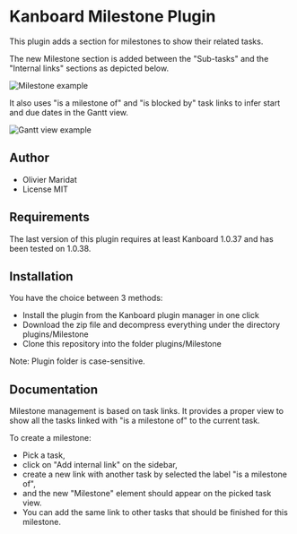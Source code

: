 Kanboard Milestone Plugin
===================================

This plugin adds a section for milestones to show their related tasks.

The new Milestone section is added between the "Sub-tasks" and the "Internal links" sections as depicted below.

![Milestone example](https://raw.github.com/oliviermaridat/kanboard-milestone-plugin/master/Doc/milestoneview.png)

It also uses "is a milestone of" and "is blocked by" task links to infer start and due dates in the Gantt view.

![Gantt view example](https://raw.github.com/oliviermaridat/kanboard-milestone-plugin/master/Doc/Gantt-Milestone-and-blocked.png)

Author
------

- Olivier Maridat
- License MIT

Requirements
------

The last version of this plugin requires at least Kanboard 1.0.37 and has been tested on 1.0.38.

Installation
------------

You have the choice between 3 methods:

- Install the plugin from the Kanboard plugin manager in one click
- Download the zip file and decompress everything under the directory plugins/Milestone
- Clone this repository into the folder plugins/Milestone

Note: Plugin folder is case-sensitive.

Documentation
-------------

Milestone management is based on task links. It provides a proper view to show all the tasks linked with "is a milestone of" to the current task.

To create a milestone:

* Pick a task,
* click on "Add internal link" on the sidebar,
* create a new link with another task by selected the label "is a milestone of",
* and the new "Milestone" element should appear on the picked task view.
* You can add the same link to other tasks that should be finished for this milestone.
